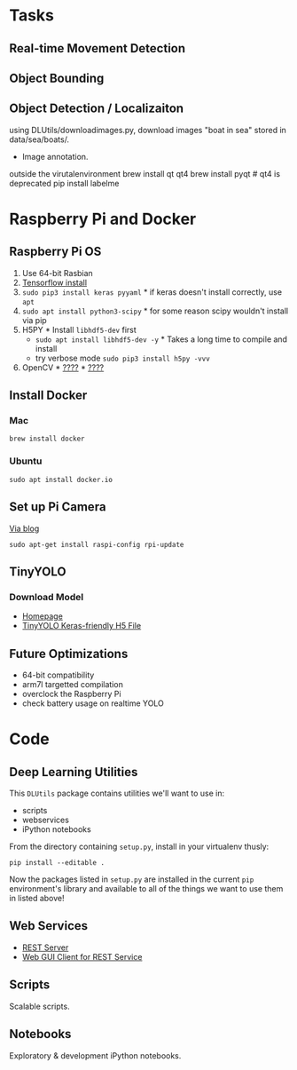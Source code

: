 # Tasks

## Real-time Movement Detection

## Object Bounding

## Object Detection / Localizaiton

using DLUtils/downloadimages.py, download images "boat in sea"
stored in data/sea/boats/.

* Image annotation.

outside the virutalenvironment
brew install qt qt4 
brew install pyqt  # qt4 is deprecated
pip install labelme

# Raspberry Pi and Docker

## Raspberry Pi OS

  1. Use 64-bit Rasbian
  2. [Tensorflow install](https://github.com/samjabrahams/tensorflow-on-raspberry-pi)
  3. `sudo pip3 install keras pyyaml`
    * if keras doesn't install correctly, use `apt`
  4. `sudo apt install python3-scipy` 
    * for some reason scipy wouldn't install via pip
  5. H5PY
    * Install `libhdf5-dev` first
        * `sudo apt install libhdf5-dev -y`
    * Takes a long time to compile and install
        * try verbose mode `sudo pip3 install h5py -vvv`
  6. OpenCV
    * [????](http://cyaninfinite.com/tutorials/installing-opencv-in-ubuntu-for-python-3/)
    * [????](https://raspberrypi.stackexchange.com/questions/69169/how-to-install-opencv-on-raspberry-pi-3-in-raspbian-jessie)


## Install Docker
### Mac

    brew install docker


### Ubuntu

    sudo apt install docker.io


## Set up Pi Camera

[Via blog](https://larrylisky.com/2016/11/24/enabling-raspberry-pi-camera-v2-under-ubuntu-mate/)

    sudo apt-get install raspi-config rpi-update

## TinyYOLO

### Download Model

  * [Homepage](https://pjreddie.com/darknet/yolo/)
  * [TinyYOLO Keras-friendly H5 File](https://drive.google.com/open?id=1zm4diNjmf1-MOwFTQ8QhPrBSpQHJ1JM5)


## Future Optimizations

  * 64-bit compatibility
  * arm7l targetted compilation
  * overclock the Raspberry Pi
  * check battery usage on realtime YOLO


# Code

## Deep Learning Utilities

This `DLUtils` package contains utilities we'll want to use in:

  * scripts
  * webservices
  * iPython notebooks

From the directory containing `setup.py`, install in your virtualenv thusly:

    pip install --editable .

Now the packages listed in `setup.py` are installed in the current `pip` environment's library and available to all of the things we want to use them in listed above!

## Web Services

  * [REST Server](webservices/rest_server/README.md)
  * [Web GUI Client for REST Service](webservices/webui/README.md)

## Scripts

Scalable scripts.


## Notebooks

Exploratory & development iPython notebooks.